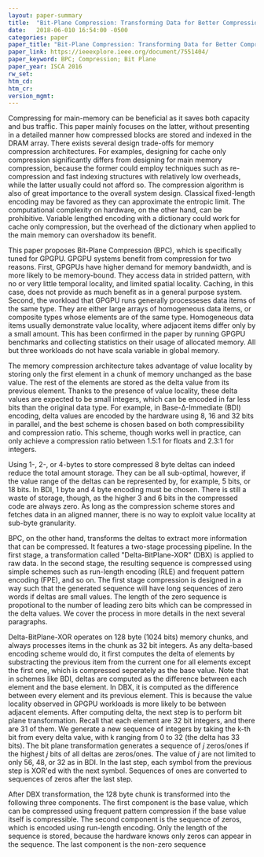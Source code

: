 ```yaml
---
layout: paper-summary
title:  "Bit-Plane Compression: Transforming Data for Better Compression in Many-Core Architectures"
date:   2018-06-010 16:54:00 -0500
categories: paper
paper_title: "Bit-Plane Compression: Transforming Data for Better Compression in Many-Core Architectures"
paper_link: https://ieeexplore.ieee.org/document/7551404/
paper_keyword: BPC; Compression; Bit Plane
paper_year: ISCA 2016
rw_set: 
htm_cd: 
htm_cr: 
version_mgmt: 
---
```


Compressing for main-memory can be beneficial as it saves both capacity and bus traffic. This paper mainly focuses 
on the latter, without presenting in a detailed manner how compressed blocks are stored and indexed in the DRAM array.
There exists several design trade-offs for memory compression architectures. For examples, designing for cache only
compression significantly differs from designing for main memory compression, because the former could employ
techniques such as re-compression and fast indexing structures with relatively low overheads, while the latter 
usually could not afford so. The compression algorithm is also of great importance to the overall system design.
Classical fixed-length encoding may be favored as they can approximate the entropic limit. The computational 
complexity on hardware, on the other hand, can be prohibitive. Variable lengthed encoding with a dictionary
could work for cache only compression, but the overhead of the dictionary when applied to the main memory can 
overshadow its benefit.

This paper proposes Bit-Plane Compression (BPC), which is specifically tuned for GPGPU. GPGPU systems benefit from
compression for two reasons. First, GPGPUs have higher demand for memory bandwidth, and is more likely to be 
memory-bound. They access data in strided pattern, with no or very little temporal locality, and limited spatial 
locality. Caching, in this case, does not provide as much benefit as in a general purpose system. Second, the workload
that GPGPU runs generally processeses data items of the same type. They are either large arrays of homogeneous 
data items, or composite types whose elements are of the same type. Homogeneous data items usually demonstrate
value locality, where adjacent items differ only by a small amount. This has been confirmed in the paper by running
GPGPU benchmarks and collecting statistics on their usage of allocated memory. All but three workloads do not have 
scala variable in global memory. 

The memory compression architecture takes advantage of value locality by storing only the first element in a chunk of 
memory unchanged as the base value. The rest of the elements are stored as the delta value from its previous element.
Thanks to the presence of value locality, these delta values are expected to be small integers, which can be encoded in
far less bits than the original data type. For example, in Base-&Delta;-Immediate (BDI) encoding, delta values are encoded 
by the hardware using 8, 16 and 32 bits in parallel, and the best scheme is chosen based on both compressibility and
compression ratio. This scheme, though works well in practice, can only achieve a compression ratio between 1.5:1 for floats 
and 2.3:1 for integers. 

Using 1-, 2-, or 4-bytes to store compressed 8 byte deltas can indeed reduce the total amount storage. They can be 
all sub-optimal, however, if the value range of the deltas can be represented by, for example, 5 bits, or 18 bits. 
In BDI, 1 byte and 4 byte encoding must be chosen. There is still a waste of storage, though, as the higher 3 and 6 bits 
in the compressed code are always zero. As long as the compression scheme stores and fetches data in an aligned manner, 
there is no way to exploit value locality at sub-byte granularity.

BPC, on the other hand, transforms the deltas to extract more information that can be compressed. It features a two-stage
processing pipeline. In the first stage, a transformation called "Delta-BitPlane-XOR" (DBX) is applied to raw data. In the 
second stage, the resulting sequence is compressed using simple schemes such as run-length encoding (RLE) and frequent
pattern encoding (FPE), and so on. The first stage compression is designed in a way such that the generated sequence will
have long sequences of zero words if deltas are small values. The length of the zero sequence is propotional to the 
number of leading zero bits which can be compressed in the delta values. We cover the process in more details in the 
next several paragraphs.

Delta-BitPlane-XOR operates on 128 byte (1024 bits) memory chunks, and always processes items in the chunk as 32 bit integers. 
As any delta-based encoding scheme would do, it first computes the delta of elements by substracting the previous item from
the current one for all elements except the first one, which is compressed seperately as the base value. Note that in schemes 
like BDI, deltas are computed as the difference between each element and the base element. In DBX, it is computed as the 
difference between every element and its previous element. This is because the value locality observed in GPGPU workloads is 
more likely to be between adjacent elements. After computing delta, the next step is to perform bit plane transformation. 
Recall that each element are 32 bit integers, and there are 31 of them. We generate a new sequence of integers by taking 
the k-th bit from every delta value, with k ranging from 0 to 32 (the delta has 33 bits). The bit plane transformation
generates a sequence of *j* zeros/ones if the highest *j* bits of all deltas are zeros/ones. The value of *j* are not limited 
to only 56, 48, or 32 as in BDI. In the last step, each symbol from the previous step is XOR'ed with the next symbol. 
Sequences of ones are converted to sequences of zeros after the last step.

After DBX transformation, the 128 byte chunk is transformed into the following three components. The first component is 
the base value, which can be compressed using frequent pattern compression if the base value itself is compressible.
The second component is the sequence of zeros, which is encoded using run-length encoding. Only the length of the 
sequence is stored, because the hardware knows only zeros can appear in the sequence. The last component is the 
non-zero sequence